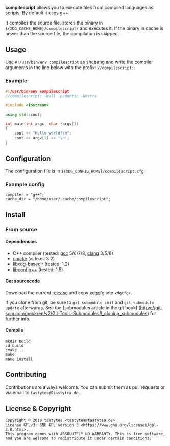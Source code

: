 **compilescript** allows you to execute files from compiled languages as
scripts. By default it uses g++.

It compiles the source file, stores the binary in
`${XDG_CACHE_HOME}/compilescript/` and executes it. If the binary in cache is
newer than the source file, the compilation is skipped.

## Usage

Use `#!/usr/bin/env compilescript` as shebang and write the compiler arguments
in the line below with the prefix: `//compilescript:`.

### Example

```C++
#!/usr/bin/env compilescript
//compilescript: -Wall -pedantic -Wextra

#include <iostream>

using std::cout;

int main(int argc, char *argv[])
{
    cout << "Hello world!\n";
    cout << argv[1] << '\n';
}
```

## Configuration

The configuration file is in `${XDG_CONFIG_HOME}/compilescript.cfg`.

### Example config

```CFG
compiler = "g++";
cache_dir = "/home/user/.cache/compilescript";
```

## Install

### From source

#### Dependencies

* C++ compiler (tested: [gcc](https://gcc.gnu.org/) 5/6/7/8,
  [clang](https://llvm.org/) 3/5/6)
* [cmake](https://cmake.org/) (at least 3.2)
* [libxdg-basedir](http://repo.or.cz/w/libxdg-basedir.git) (tested: 1.2)
* [libconfig++](https://github.com/hyperrealm/libconfig) (tested: 1.5)

#### Get sourcecode

Download the current
[release](https://schlomp.space/tastytea/compilescript/releases) and copy
[xdgcfg](https://schlomp.space/tastytea/xdgcfg) into `xdgcfg/`.

If you clone from git, be sure to `git submodule init` and
`git submodule update` afterwards. See the [submodules article in the git book]
(https://git-scm.com/book/en/v2/Git-Tools-Submodules#_cloning_submodules) for
further info.

#### Compile

```SH
mkdir build
cd build
cmake ..
make
make install
```

## Contributing

Contributions are always welcome. You can submit them as pull requests or via
email to `tastytea`@`tastytea.de`.

## License & Copyright

```PLAIN
Copyright © 2018 tastytea <tastytea@tastytea.de>.
License GPLv3: GNU GPL version 3 <https://www.gnu.org/licenses/gpl-3.0.html>.
This program comes with ABSOLUTELY NO WARRANTY. This is free software,
and you are welcome to redistribute it under certain conditions.
```
